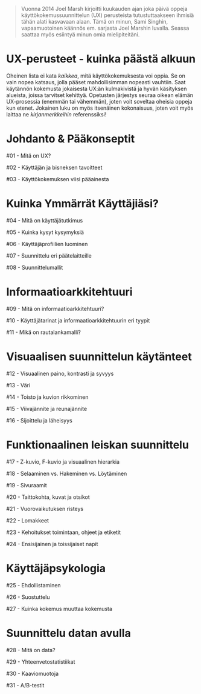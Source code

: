 >Vuonna 2014 Joel Marsh kirjoitti kuukauden ajan joka päivä oppeja käyttökokemussuunnittelun (UX) perusteista tutustuttaakseen ihmisiä tähän alati kasvavaan alaan. Tämä on minun, Sami Singhin, vapaamuotoinen käännös em. sarjasta Joel Marshin luvalla. Seassa saattaa myös esiintyä minun omia mielipiteitäni.

# UX-perusteet - kuinka päästä alkuun
Oheinen lista ei kata _kaikkea_, mitä käyttökokemuksesta voi oppia. Se on vain nopea katsaus, jolla pääset mahdollisimman nopeasti vauhtiin. Saat käytännön kokemusta jokaisesta UX:än kulmakivistä ja hyvän käsityksen alueista, joissa tarvitset kehittyä. Opetusten järjestys seuraa oikean elämän UX-prosessia (enemmän tai vähemmän), joten voit soveltaa oheisia oppeja kun etenet. Jokainen luku on myös itsenäinen kokonaisuus, joten voit myös laittaa ne _kirjanmerkkeihin_ referenssiksi!

# Johdanto & Pääkonseptit
\#01 - Mitä on UX?

\#02 - Käyttäjän ja bisneksen tavoitteet

\#03 - Käyttökokemuksen viisi pääainesta

# Kuinka Ymmärrät Käyttäjiäsi?

\#04 - Mitä on käyttäjätutkimus

\#05 - Kuinka kysyt kysymyksiä

\#06 - Käyttäjäprofiilien luominen

\#07 - Suunnittelu eri päätelaitteille

\#08 - Suunnittelumallit

# Informaatioarkkitehtuuri

\#09 - Mitä on informaatioarkkitehtuuri?

\#10 - Käyttäjätarinat ja informaatioarkkitehtuurin eri tyypit

\#11 - Mikä on rautalankamalli?

# Visuaalisen suunnittelun käytänteet

\#12 - Visuaalinen paino, kontrasti ja syvyys

\#13 - Väri

\#14 - Toisto ja kuvion rikkominen

\#15 - Viivajännite ja reunajännite

\#16 - Sijoittelu ja läheisyys

# Funktionaalinen leiskan suunnittelu

\#17 - Z-kuvio, F-kuvio ja visuaalinen hierarkia

\#18 - Selaaminen vs. Hakeminen vs. Löytäminen

\#19 - Sivuraamit

\#20 - Taittokohta, kuvat ja otsikot

\#21 - Vuorovaikutuksen risteys

\#22 - Lomakkeet

\#23 - Kehoitukset toimintaan, ohjeet ja etiketit

\#24 - Ensisijainen ja toissijaiset napit

# Käyttäjäpsykologia

\#25 - Ehdollistaminen

\#26 - Suostuttelu

\#27 - Kuinka kokemus muuttaa kokemusta

# Suunnittelu datan avulla

\#28 - Mitä on data?

\#29 - Yhteenvetostatistiikat

\#30 - Kaaviomuotoja

\#31 - A/B-testit